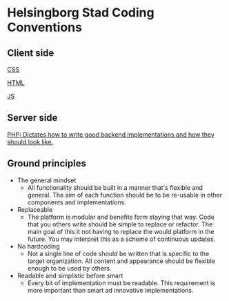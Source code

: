# Helsingborg Stad Coding Conventions

## Client side 
[CSS](client/css.md)

[HTML](client/html.md)

[JS](client/js.md)

## Server side

[PHP: Dictates how to write good backend implementations and how they should look like.](server/php.md)

## Ground principles

- The general mindset 
    + All functionality should be built in a manner that's flexible and general. The aim of each function should be to be re-usable in other components and implementations. 
- Replaceable
    + The platform is modular and benefits form staying that way. Code that you others write should be simple to replace or refactor. The main goal of this it not having to replace the would platform in the future. You may interpret this as a scheme of continuous updates.
- No hardcoding
    + Not a single line of code should be written that is specific to the target organization. All content and appearance should be flexible enough to be used by others. 
- Readable and simplistic before smart
    + Every bit of implementation must be readable. This requirement is more important than smart ad innovative implementations.
 
